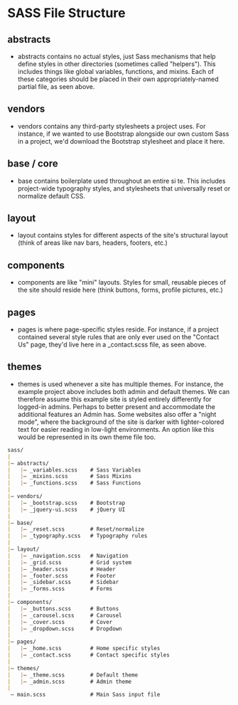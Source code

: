 # SASS File Structure

## abstracts

- abstracts contains no actual styles, just Sass mechanisms that help define styles in other directories (sometimes called "helpers"). This includes things like global variables, functions, and mixins. Each of these categories should be placed in their own appropriately-named partial file, as seen above.

## vendors

- vendors contains any third-party stylesheets a project uses. For instance, if we wanted to use Bootstrap alongside our own custom Sass in a project, we'd download the Bootstrap stylesheet and place it here.

## base / core

- base contains boilerplate used throughout an entire si te. This includes project-wide typography styles, and stylesheets that universally reset or normalize default CSS.

## layout

- layout contains styles for different aspects of the site's structural layout (think of areas like nav bars, headers, footers, etc.)

## components

- components are like "mini" layouts. Styles for small, reusable pieces of the site should reside here (think buttons, forms, profile pictures, etc.)

## pages

- pages is where page-specific styles reside. For instance, if a project contained several style rules that are only ever used on the "Contact Us" page, they'd live here in a _contact.scss file, as seen above.

## themes

- themes is used whenever a site has multiple themes. For instance, the example project above includes both admin and default themes. We can therefore assume this example site is styled entirely differently for logged-in admins. Perhaps to better present and accommodate the additional features an Admin has. Some websites also offer a "night mode", where the background of the site is darker with lighter-colored text for easier reading in low-light environments. An option like this would be represented in its own theme file too.

```md
sass/
|
|– abstracts/
|   |– _variables.scss    # Sass Variables
|   |– _mixins.scss       # Sass Mixins
|   |– _functions.scss    # Sass Functions
|
|– vendors/
|   |– _bootstrap.scss    # Bootstrap
|   |– _jquery-ui.scss    # jQuery UI
|
|– base/
|   |– _reset.scss        # Reset/normalize
|   |– _typography.scss   # Typography rules
|
|– layout/
|   |– _navigation.scss   # Navigation
|   |– _grid.scss         # Grid system
|   |– _header.scss       # Header
|   |– _footer.scss       # Footer
|   |– _sidebar.scss      # Sidebar
|   |– _forms.scss        # Forms
|
|– components/
|   |– _buttons.scss      # Buttons
|   |– _carousel.scss     # Carousel
|   |– _cover.scss        # Cover
|   |– _dropdown.scss     # Dropdown
|
|– pages/
|   |– _home.scss         # Home specific styles
|   |– _contact.scss      # Contact specific styles
|
|– themes/
|   |– _theme.scss        # Default theme
|   |– _admin.scss        # Admin theme
|
 – main.scss              # Main Sass input file

```

